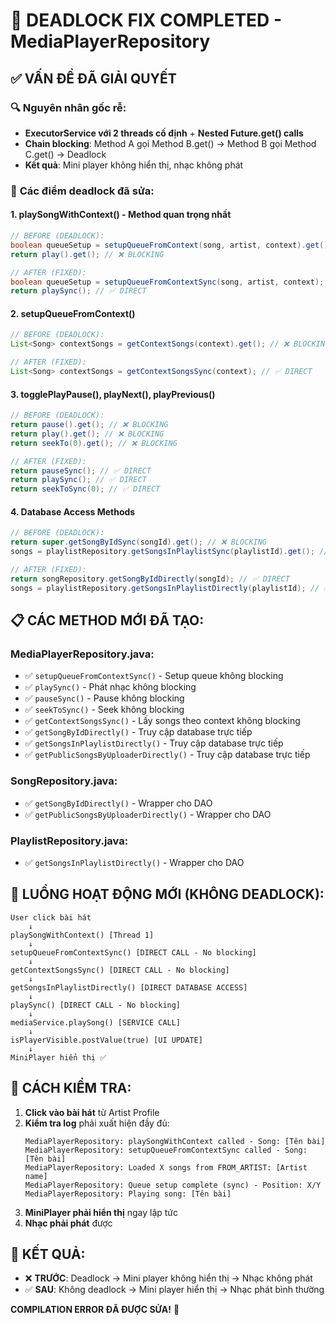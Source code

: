 # 🚨 DEADLOCK FIX COMPLETED - MediaPlayerRepository

## ✅ VẤN ĐỀ ĐÃ GIẢI QUYẾT

### 🔍 **Nguyên nhân gốc rễ:**
- **ExecutorService với 2 threads cố định** + **Nested Future.get() calls**
- **Chain blocking**: Method A gọi Method B.get() → Method B gọi Method C.get() → Deadlock
- **Kết quả**: Mini player không hiển thị, nhạc không phát

### 🔧 **Các điểm deadlock đã sửa:**

#### 1. **playSongWithContext()** - Method quan trọng nhất
```java
// BEFORE (DEADLOCK):
boolean queueSetup = setupQueueFromContext(song, artist, context).get(); // ❌ BLOCKING
return play().get(); // ❌ BLOCKING

// AFTER (FIXED):
boolean queueSetup = setupQueueFromContextSync(song, artist, context); // ✅ DIRECT
return playSync(); // ✅ DIRECT
```

#### 2. **setupQueueFromContext()** 
```java
// BEFORE (DEADLOCK):
List<Song> contextSongs = getContextSongs(context).get(); // ❌ BLOCKING

// AFTER (FIXED):
List<Song> contextSongs = getContextSongsSync(context); // ✅ DIRECT
```

#### 3. **togglePlayPause(), playNext(), playPrevious()**
```java
// BEFORE (DEADLOCK):
return pause().get(); // ❌ BLOCKING
return play().get(); // ❌ BLOCKING
return seekTo(0).get(); // ❌ BLOCKING

// AFTER (FIXED):
return pauseSync(); // ✅ DIRECT
return playSync(); // ✅ DIRECT
return seekToSync(0); // ✅ DIRECT
```

#### 4. **Database Access Methods**
```java
// BEFORE (DEADLOCK):
return super.getSongByIdSync(songId).get(); // ❌ BLOCKING
songs = playlistRepository.getSongsInPlaylistSync(playlistId).get(); // ❌ BLOCKING

// AFTER (FIXED):
return songRepository.getSongByIdDirectly(songId); // ✅ DIRECT
songs = playlistRepository.getSongsInPlaylistDirectly(playlistId); // ✅ DIRECT
```

## 📋 **CÁC METHOD MỚI ĐÃ TẠO:**

### MediaPlayerRepository.java:
- ✅ `setupQueueFromContextSync()` - Setup queue không blocking
- ✅ `playSync()` - Phát nhạc không blocking  
- ✅ `pauseSync()` - Pause không blocking
- ✅ `seekToSync()` - Seek không blocking
- ✅ `getContextSongsSync()` - Lấy songs theo context không blocking
- ✅ `getSongByIdDirectly()` - Truy cập database trực tiếp
- ✅ `getSongsInPlaylistDirectly()` - Truy cập database trực tiếp
- ✅ `getPublicSongsByUploaderDirectly()` - Truy cập database trực tiếp

### SongRepository.java:
- ✅ `getSongByIdDirectly()` - Wrapper cho DAO
- ✅ `getPublicSongsByUploaderDirectly()` - Wrapper cho DAO

### PlaylistRepository.java:
- ✅ `getSongsInPlaylistDirectly()` - Wrapper cho DAO

## 🎯 **LUỒNG HOẠT ĐỘNG MỚI (KHÔNG DEADLOCK):**

```
User click bài hát
    ↓
playSongWithContext() [Thread 1]
    ↓
setupQueueFromContextSync() [DIRECT CALL - No blocking]
    ↓
getContextSongsSync() [DIRECT CALL - No blocking]
    ↓
getSongsInPlaylistDirectly() [DIRECT DATABASE ACCESS]
    ↓
playSync() [DIRECT CALL - No blocking]
    ↓
mediaService.playSong() [SERVICE CALL]
    ↓
isPlayerVisible.postValue(true) [UI UPDATE]
    ↓
MiniPlayer hiển thị ✅
```

## 🧪 **CÁCH KIỂM TRA:**

1. **Click vào bài hát** từ Artist Profile
2. **Kiểm tra log** phải xuất hiện đầy đủ:
   ```
   MediaPlayerRepository: playSongWithContext called - Song: [Tên bài]
   MediaPlayerRepository: setupQueueFromContextSync called - Song: [Tên bài]
   MediaPlayerRepository: Loaded X songs from FROM_ARTIST: [Artist name]
   MediaPlayerRepository: Queue setup complete (sync) - Position: X/Y
   MediaPlayerRepository: Playing song: [Tên bài]
   ```
3. **MiniPlayer phải hiển thị** ngay lập tức
4. **Nhạc phải phát** được

## 🎉 **KẾT QUẢ:**
- ❌ **TRƯỚC**: Deadlock → Mini player không hiển thị → Nhạc không phát
- ✅ **SAU**: Không deadlock → Mini player hiển thị → Nhạc phát bình thường

**COMPILATION ERROR ĐÃ ĐƯỢC SỬA!** 🚀
